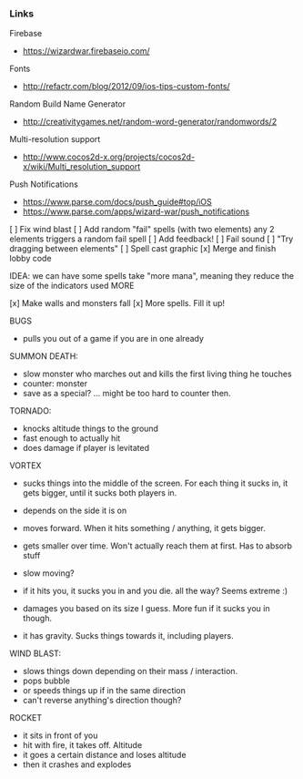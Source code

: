 ### Links

Firebase
* https://wizardwar.firebaseio.com/

Fonts
* http://refactr.com/blog/2012/09/ios-tips-custom-fonts/

Random Build Name Generator
* http://creativitygames.net/random-word-generator/randomwords/2

Multi-resolution support
* http://www.cocos2d-x.org/projects/cocos2d-x/wiki/Multi_resolution_support

Push Notifications
* https://www.parse.com/docs/push_guide#top/iOS
* https://www.parse.com/apps/wizard-war/push_notifications

[ ] Fix wind blast
[ ] Add random "fail" spells (with two elements) any 2 elements triggers a random fail spell
[ ] Add feedback! 
  [ ] Fail sound
  [ ] "Try dragging between elements"
  [ ] Spell cast graphic
[x] Merge and finish lobby code

IDEA: we can have some spells take "more mana", meaning they reduce the size of the indicators used MORE


[x] Make walls and monsters fall
[x] More spells. Fill it up!

BUGS
- pulls you out of a game if you are in one already



SUMMON DEATH: 
  - slow monster who marches out and kills the first living thing he touches
  - counter: monster
  - save as a special? ... might be too hard to counter then. 

TORNADO: 
  - knocks altitude things to the ground
  - fast enough to actually hit
  - does damage if player is levitated

VORTEX
  - sucks things into the middle of the screen. For each thing it sucks in, it gets bigger, until it sucks both players in.
  - depends on the side it is on
  - moves forward. When it hits something / anything, it gets bigger. 
  - gets smaller over time. Won't actually reach them at first. Has to absorb stuff
  - slow moving?

  - if it hits you, it sucks you in and you die. all the way? Seems extreme :) 
  - damages you based on its size I guess. More fun if it sucks you in though. 
  - it has gravity. Sucks things towards it, including players. 

WIND BLAST:
  - slows things down depending on their mass / interaction.
  - pops bubble
  - or speeds things up if in the same direction
  - can't reverse anything's direction though?

ROCKET
  - it sits in front of you
  - hit with fire, it takes off. Altitude
  - it goes a certain distance and loses altitude
  - then it crashes and explodes

